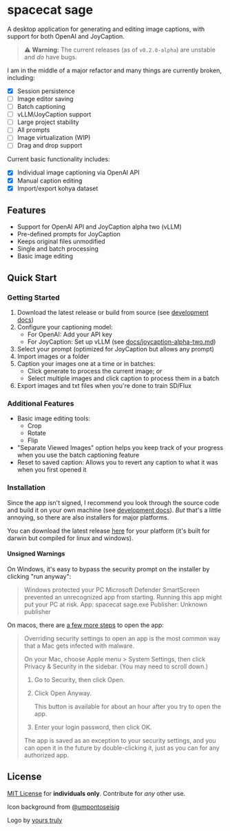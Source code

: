 # spacecat sage

A desktop application for generating and editing image captions, with support for both OpenAI and JoyCaption.

> ⚠️ **Warning:** The current releases (as of `v0.2.0-alpha`) are unstable and *do* have bugs.

I am in the middle of a major refactor and many things are currently broken, including:
- [x] Session persistence
- [ ] Image editor saving
- [ ] Batch captioning
- [ ] vLLM/JoyCaption support
- [ ] Large project stability
- [ ] All prompts
- [ ] Image virtualization (WIP)
- [ ] Drag and drop support

Current basic functionality includes:
- [x] Individual image captioning via OpenAI API
- [x] Manual caption editing
- [x] Import/export kohya dataset 

## Features

*   Support for OpenAI API and JoyCaption alpha two (vLLM)
*   Pre-defined prompts for JoyCaption
*   Keeps original files unmodified
*   Single and batch processing
*   Basic image editing

## Quick Start

### Getting Started

1.  Download the latest release or build from source (see [development docs](docs/DEVELOPMENT.md))
2.  Configure your captioning model:
    *   For OpenAI: Add your API key
    *   For JoyCaption: Set up vLLM (see [docs/joycaption-alpha-two.md](docs/joycaption-alpha-two.md))
3.  Select your prompt (optimized for JoyCaption but allows any prompt)
4.  Import images or a folder
5.  Caption your images one at a time or in batches:
    *   Click generate to process the current image; _or_
    *   Select multiple images and click caption to process them in a batch
6.  Export images and txt files when you're done to train SD/Flux

### Additional Features

- Basic image editing tools:
    - Crop
    - Rotate
    - Flip
- "Separate Viewed Images" option helps you keep track of your progress when you use the batch captioning feature
- Reset to saved caption: Allows you to revert any caption to what it was when you first opened it


### Installation

Since the app isn't signed, I recommend you look through the source code and build it on your own machine (see [development docs](docs/DEVELOPMENT.md)). *But* that's a little annoying, so there are also installers for major platforms.

You can download the latest release [here](https://github.com/markuryy/spacecat-sage/releases/latest) for your platform (it's built for darwin but compiled for linux and windows).

#### Unsigned Warnings

On Windows, it's easy to bypass the security prompt on the installer by clicking "run anyway":

> Windows protected your PC
> Microsoft Defender SmartScreen prevented an unrecognized app from starting. Running this app might put your PC at risk.
> App: spacecat sage.exe
> Publisher: Unknown publisher

On macos, there are [a few more steps](https://support.apple.com/guide/mac-help/open-a-mac-app-from-an-unknown-developer-mh40616/mac) to open the app:

> Overriding security settings to open an app is the most common way that a Mac gets infected with malware.
>
> On your Mac, choose Apple menu  > System Settings, then click Privacy & Security  in the sidebar. (You may need to scroll down.)
>
> 1. Go to Security, then click Open.
> 2. Click Open Anyway.
>
>    This button is available for about an hour after you try to open the app.
>
> 3. Enter your login password, then click OK.
>
> The app is saved as an exception to your security settings, and you can open it in the future by double-clicking it, just as you can for any authorized app.

## License

[MIT License](LICENSE.md) for **individuals only**. Contribute for *any* other use.

Icon background from [@umpontoseisig](https://www.figma.com/community/file/859244909011097378)

Logo by [yours truly](https://markury.dev)